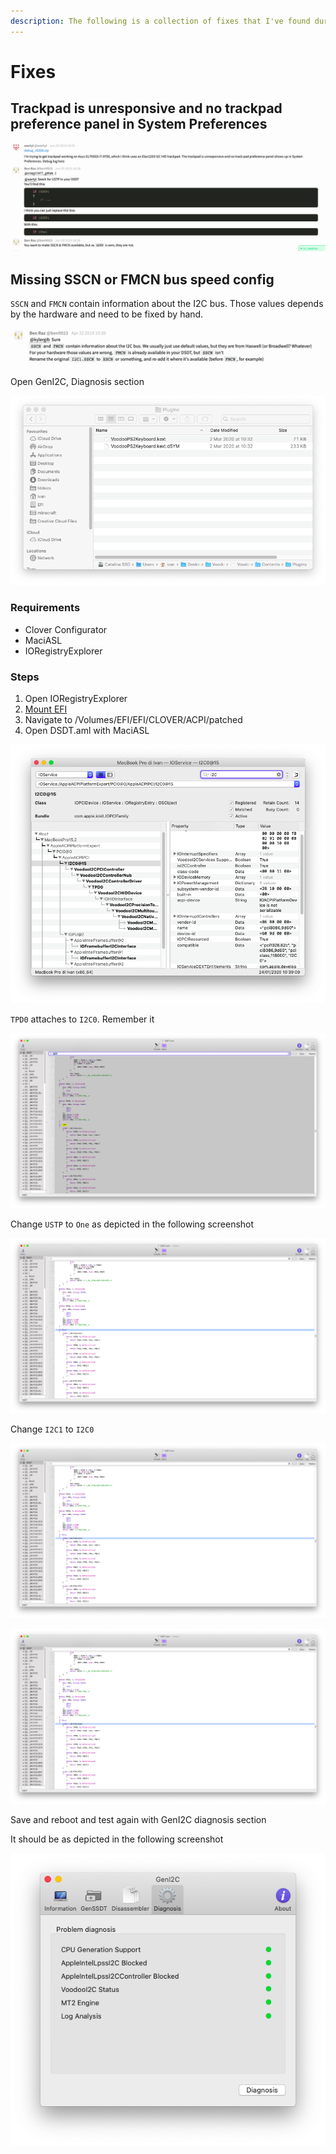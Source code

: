 ```yaml
---
description: The following is a collection of fixes that I've found during the time
---
```


# Fixes

## Trackpad is unresponsive and no trackpad preference panel in System Preferences

![From gitter.im/alexandred/VoodooI2C](../../.gitbook/assets/image-27%20%281%29.png)

## Missing SSCN or FMCN bus speed config

`SSCN` and `FMCN` contain information about the I2C bus. Those values depends by the hardware and need to be fixed by hand.

![From gitter.im/alexandred/VoodooI2C](../../.gitbook/assets/image-23.png)

Open GenI2C, Diagnosis section

![](../../.gitbook/assets/image%20%2814%29.png)

### Requirements

* Clover Configurator
* MaciASL
* IORegistryExplorer

### Steps

1. Open IORegistryExplorer
2. [Mount EFI](../../bootloaders/mount-efi.md)
3. Navigate to /Volumes/EFI/EFI/CLOVER/ACPI/patched
4. Open DSDT.aml with MaciASL

![Step 1: search &quot;I2C&quot;](../../.gitbook/assets/image-48.png)

`TPD0` attaches to `I2C0`. Remember it

![](../../.gitbook/assets/image-85.png)

Change `USTP` to `One` as depicted in the following screenshot

![Change &quot;If \(USTP\)&quot; in &quot;If \(One&quot;\)](../../.gitbook/assets/image-41.png)

Change `I2C1` to `I2C0`

![Change \_SB.PCI0.I2C1 to...](../../.gitbook/assets/image-14.png)

![](../../.gitbook/assets/image-75.png)

Save and reboot and test again with GenI2C diagnosis section

It should be as depicted in the following screenshot

![No more &quot;Missing SSCN or FFMC bus speed config&quot;](../../.gitbook/assets/image-60.png)


